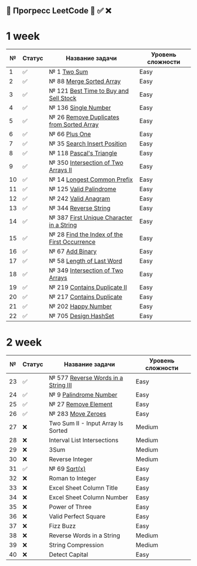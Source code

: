 ## 📌 Прогресс LeetCode 🔄 ✅ ❌

# 1 week

| №  | Статус | Название задачи                                                       | Уровень сложности |
|----|--------|-----------------------------------------------------------------------|-------------------|
| 1  | ✅      | № 1 [Two Sum](src/Java/J1/TwoSumWithMap.java)                         | Easy              |
| 2  | ✅      | № 88 [Merge Sorted Array](src/Java/J88/Main.java)                     | Easy              |
| 3  | ✅      | № 121 [Best Time to Buy and Sell Stock](src/Java/J121/Main.java)      | Easy              |
| 4  | ✅      | № 136 [Single Number](src/Java/J136/Main.java)                        | Easy              |
| 5  | ✅      | № 26 [Remove Duplicates from Sorted Array](src/Java/J26/Main.java)    | Easy              |
| 6  | ✅      | № 66 [Plus One](src/Java/J66/Main.java)                               | Easy              |
| 7  | ✅      | № 35 [Search Insert Position](src/Java/J35/Main.java)                 | Easy              |
| 8  | ✅      | № 118 [Pascal's Triangle](src/Java/J118/Main.java)                    | Easy              |
| 9  | ✅      | № 350 [Intersection of Two Arrays II](src/Java/J350/Main.java)        | Easy              |
| 10 | ✅      | № 14 [Longest Common Prefix](src/Java/J14/Main.java)                  | Easy              |
| 11 | ✅      | № 125 [Valid Palindrome](src/Java/J125/Main.java)                     | Easy              |
| 12 | ✅      | № 242 [Valid Anagram](src/Java/J242/Main.java)                        | Easy              |
| 13 | ✅      | № 344 [Reverse String](src/Java/J344/Main.java)                       | Easy              |
| 14 | ✅      | № 387 [First Unique Character in a String](src/Java/J387/Main.java)   | Easy              |
| 15 | ✅      | № 28 [Find the Index of the First Occurrence](src/Java/J28/Main.java) | Easy              |
| 16 | ✅      | № 67 [Add Binary](src/Java/J67/Solution.java)                         | Easy              |
| 17 | ✅      | № 58 [Length of Last Word](src/Java/J58/Solution.java)                | Easy              |
| 18 | ✅      | № 349 [Intersection of Two Arrays](src/Java/J349/Solution.java)       | Easy              |
| 19 | ✅      | № 219 [Contains Duplicate II](src/Java/J219/Solution.java)            | Easy              |
| 20 | ✅      | № 217 [Contains Duplicate](src/Java/J217/Solution.java)               | Easy              |
| 21 | ✅      | № 202 [Happy Number](src/Java/J202/Solution.java)                     | Easy              |
| 22 | ✅      | № 705 [Design HashSet](src/Java/J705/MyHashSet.java)                  | Easy              |

# 2 week

| №  | Статус | Название задачи                                                                                           | Уровень сложности |
|----|------|-----------------------------------------------------------------------------------------------------------|-------------------|
| 23 | ✅    | № 577 [Reverse Words in a String III](src/Java/J577/Solution.java)                                        | Easy              |
| 24 | ✅    | № 9  [Palindrome Number](src/Java/j9/Solution.java)                                                       | Easy              |
| 25 | ✅    | № 27 [Remove Element](src/Java/j27/Solution.java)                                                         | Easy              |
| 26 | ✅     | № 283 [Move Zeroes](src/Java/j283/Solution.java)                                                          | Easy              |
| 27 | ❌    | Two Sum II - Input Array Is Sorted                                                                        | Medium            |
| 28 | ❌    | Interval List Intersections                                                                               | Medium            |
| 29 | ❌    | 3Sum                                                                                                      | Medium            |
| 30 | ❌    | Reverse Integer                                                                                           | Medium            |
| 31 | ✅     | № 69 [Sqrt(x)](src/Java/j69/Solution.java)                                                                | Easy              |
| 32 | ❌    | Roman to Integer                                                                                          | Easy              |
| 33 | ❌    | Excel Sheet Column Title                                                                                  | Easy              |
| 34 | ❌    | Excel Sheet Column Number                                                                                 | Easy              |
| 35 | ❌    | Power of Three                                                                                            | Easy              |
| 36 | ❌    | Valid Perfect Square                                                                                      | Easy              |
| 37 | ❌    | Fizz Buzz                                                                                                 | Easy              |
| 38 | ❌    | Reverse Words in a String                                                                                 | Medium            |
| 39 | ❌    | String Compression                                                                                        | Medium            |
| 40 | ❌    | Detect Capital                                                                                            | Easy              |
